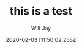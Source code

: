 ---
title: this is a test
author: Will Jay
date: 2020-02-03T11:50:02.255Z
thumbnail: /images/logo192.png
---